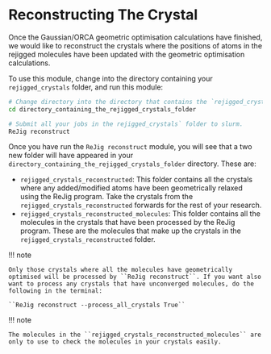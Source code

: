 # Reconstructing The Crystal

Once the Gaussian/ORCA geometric optimisation calculations have finished, we would like to reconstruct the crystals where the positions of atoms in the rejigged molecules have been updated with the geometric optimisation calculations. 

To use this module, change into the directory containing your ``rejigged_crystals`` folder, and run this module:

```bash
# Change directory into the directory that contains the `rejigged_crystals` folder.
cd directory_containing_the_rejigged_crystals_folder

# Submit all your jobs in the rejigged_crystals` folder to slurm. 
ReJig reconstruct
```

Once you have run the ``ReJig reconstruct`` module, you will see that a two new folder will have appeared in your ``directory_containing_the_rejigged_crystals_folder`` directory. These are:

* ``rejigged_crystals_reconstructed``: This folder contains all the crystals where any added/modified atoms have been geometrically relaxed using the ReJig program. Take the crystals from the ``rejigged_crystals_reconstructed`` forwards for the rest of your research. 
* ``rejigged_crystals_reconstructed_molecules``: This folder contains all the molecules in the crystals that have been processed by the ReJig program. These are the molecules that make up the crystals in the ``rejigged_crystals_reconstructed`` folder. 

!!! note

	Only those crystals where all the molecules have geometrically optimised will be processed by ``ReJig reconstruct``. If you want also want to process any crystals that have unconverged molecules, do the following in the terminal: 

	``ReJig reconstruct --process_all_crystals True``

!!! note

	The molecules in the ``rejigged_crystals_reconstructed_molecules`` are only to use to check the molecules in your crystals easily. 